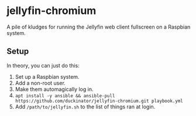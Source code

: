 # jellyfin-chromium

A pile of kludges for running the Jellyfin web client fullscreen on a Raspbian system.

## Setup

In theory, you can just do this:

1. Set up a Raspbian system.
2. Add a non-root user.
3. Make them automagically log in.
2. `apt install -y ansible && ansible-pull https://github.com/duckinator/jellyfin-chromium.git playbook.yml`
4. Add `/path/to/jellyfin.sh` to the list of things ran at login.

